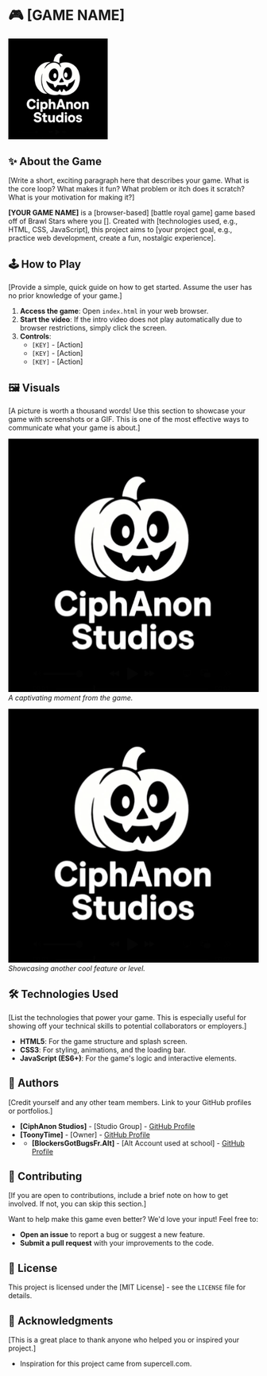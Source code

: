 # 🎮 [GAME NAME]

<img src="StudiosImage.png" alt="Game Header Image or Logo" width="200">

## ✨ About the Game

[Write a short, exciting paragraph here that describes your game. What is the core loop? What makes it fun? What problem or itch does it scratch? What is your motivation for making it?]

**[YOUR GAME NAME]** is a [browser-based] [battle royal game] game based off of Brawl Stars where you []. Created with [technologies used, e.g., HTML, CSS, JavaScript], this project aims to [your project goal, e.g., practice web development, create a fun, nostalgic experience].

## 🕹️ How to Play

[Provide a simple, quick guide on how to get started. Assume the user has no prior knowledge of your game.]

1.  **Access the game**: Open `index.html` in your web browser.
2.  **Start the video**: If the intro video does not play automatically due to browser restrictions, simply click the screen.
3.  **Controls**:
    *   `[KEY]` - [Action]
    *   `[KEY]` - [Action]
    *   `[KEY]` - [Action]

## 🖼️ Visuals

[A picture is worth a thousand words! Use this section to showcase your game with screenshots or a GIF. This is one of the most effective ways to communicate what your game is about.]

![Gameplay Screenshot 1](StudiosImage.png)
_A captivating moment from the game._

![Gameplay Screenshot 2](StudiosImage.png)
_Showcasing another cool feature or level._

## 🛠️ Technologies Used

[List the technologies that power your game. This is especially useful for showing off your technical skills to potential collaborators or employers.]

*   **HTML5**: For the game structure and splash screen.
*   **CSS3**: For styling, animations, and the loading bar.
*   **JavaScript (ES6+)**: For the game's logic and interactive elements.

## 👥 Authors

[Credit yourself and any other team members. Link to your GitHub profiles or portfolios.]

*   **[CiphAnon Studios]** - [Studio Group] - [GitHub Profile](https://github.com/[your-github-handle])
*   **[ToonyTime]** - [Owner] - [GitHub Profile](https://github.com/[their-github-handle])
*   *   **[BlockersGotBugsFr.Alt]** - [Alt Account used at school] - [GitHub Profile](https://github.com/[their-github-handle])

## 🤝 Contributing

[If you are open to contributions, include a brief note on how to get involved. If not, you can skip this section.]

Want to help make this game even better? We'd love your input! Feel free to:
*   **Open an issue** to report a bug or suggest a new feature.
*   **Submit a pull request** with your improvements to the code.

## 📝 License

This project is licensed under the [MIT License] - see the `LICENSE` file for details.

## 🙏 Acknowledgments

[This is a great place to thank anyone who helped you or inspired your project.]

*   Inspiration for this project came from supercell.com.
